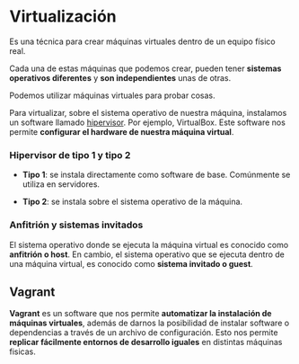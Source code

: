 # Virtualización

Es una técnica para crear máquinas virtuales dentro de un equipo físico real.

Cada una de estas máquinas que podemos crear, pueden tener **sistemas operativos diferentes** y **son independientes** unas de otras.

Podemos utilizar máquinas virtuales para probar cosas.

Para virtualizar, sobre el sistema operativo de nuestra máquina, instalamos un software llamado [hipervisor](https://www.redhat.com/es/topics/virtualization/what-is-a-hypervisor). Por ejemplo, VirtualBox. Este software nos permite **configurar el hardware de nuestra máquina virtual**.

### Hipervisor de tipo 1 y tipo 2

- **Tipo 1**: se instala directamente como software de base. Comúnmente se utiliza en servidores.

- **Tipo 2**: se instala sobre el sistema operativo de la máquina.

### Anfitrión y sistemas invitados

El sistema operativo donde se ejecuta la máquina virtual es conocido como **anfitrión o host**. En cambio, el sistema operativo que se ejecuta dentro de una máquina virtual, es conocido como **sistema invitado o guest**.

## Vagrant

**Vagrant** es un software que nos permite **automatizar la instalación de máquinas virtuales**, además de darnos la posibilidad de instalar software o dependencias a través de un archivo de configuración. Esto nos permite **replicar fácilmente entornos de desarrollo iguales** en distintas máquinas fisicas.